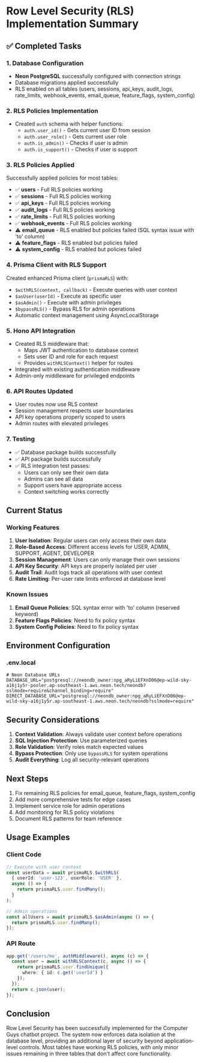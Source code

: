 # Row Level Security (RLS) Implementation Summary

## ✅ Completed Tasks

### 1. Database Configuration
- **Neon PostgreSQL** successfully configured with connection strings
- Database migrations applied successfully
- RLS enabled on all tables (users, sessions, api_keys, audit_logs, rate_limits, webhook_events, email_queue, feature_flags, system_config)

### 2. RLS Policies Implementation
- Created `auth` schema with helper functions:
  - `auth.user_id()` - Gets current user ID from session
  - `auth.user_role()` - Gets current user role
  - `auth.is_admin()` - Checks if user is admin
  - `auth.is_support()` - Checks if user is support

### 3. RLS Policies Applied
Successfully applied policies for most tables:
- ✅ **users** - Full RLS policies working
- ✅ **sessions** - Full RLS policies working  
- ✅ **api_keys** - Full RLS policies working
- ✅ **audit_logs** - Full RLS policies working
- ✅ **rate_limits** - Full RLS policies working
- ✅ **webhook_events** - Full RLS policies working
- ⚠️ **email_queue** - RLS enabled but policies failed (SQL syntax issue with 'to' column)
- ⚠️ **feature_flags** - RLS enabled but policies failed
- ⚠️ **system_config** - RLS enabled but policies failed

### 4. Prisma Client with RLS Support
Created enhanced Prisma client (`prismaRLS`) with:
- `$withRLS(context, callback)` - Execute queries with user context
- `$asUser(userId)` - Execute as specific user
- `$asAdmin()` - Execute with admin privileges
- `$bypassRLS()` - Bypass RLS for admin operations
- Automatic context management using AsyncLocalStorage

### 5. Hono API Integration
- Created RLS middleware that:
  - Maps JWT authentication to database context
  - Sets user ID and role for each request
  - Provides `withRLSContext()` helper for routes
- Integrated with existing authentication middleware
- Admin-only middleware for privileged endpoints

### 6. API Routes Updated
- User routes now use RLS context
- Session management respects user boundaries
- API key operations properly scoped to users
- Admin routes with elevated privileges

### 7. Testing
- ✅ Database package builds successfully
- ✅ API package builds successfully
- ✅ RLS integration test passes:
  - Users can only see their own data
  - Admins can see all data
  - Support users have appropriate access
  - Context switching works correctly

## Current Status

### Working Features
1. **User Isolation**: Regular users can only access their own data
2. **Role-Based Access**: Different access levels for USER, ADMIN, SUPPORT, AGENT, DEVELOPER
3. **Session Management**: Users can only manage their own sessions
4. **API Key Security**: API keys are properly isolated per user
5. **Audit Trail**: Audit logs track all operations with user context
6. **Rate Limiting**: Per-user rate limits enforced at database level

### Known Issues
1. **Email Queue Policies**: SQL syntax error with 'to' column (reserved keyword)
2. **Feature Flags Policies**: Need to fix policy syntax
3. **System Config Policies**: Need to fix policy syntax

## Environment Configuration

### .env.local
```env
# Neon Database URLs
DATABASE_URL="postgresql://neondb_owner:npg_aRyLiEFXnD06@ep-wild-sky-a16j1y5r-pooler.ap-southeast-1.aws.neon.tech/neondb?sslmode=require&channel_binding=require"
DIRECT_DATABASE_URL="postgresql://neondb_owner:npg_aRyLiEFXnD06@ep-wild-sky-a16j1y5r.ap-southeast-1.aws.neon.tech/neondb?sslmode=require"
```

## Security Considerations

1. **Context Validation**: Always validate user context before operations
2. **SQL Injection Protection**: Use parameterized queries
3. **Role Validation**: Verify roles match expected values
4. **Bypass Protection**: Only use `bypassRLS` for system operations
5. **Audit Everything**: Log all security-relevant operations

## Next Steps

1. Fix remaining RLS policies for email_queue, feature_flags, system_config
2. Add more comprehensive tests for edge cases
3. Implement service role for admin operations
4. Add monitoring for RLS policy violations
5. Document RLS patterns for team reference

## Usage Examples

### Client Code
```typescript
// Execute with user context
const userData = await prismaRLS.$withRLS(
  { userId: 'user-123', userRole: 'USER' },
  async () => {
    return prismaRLS.user.findMany();
  }
);

// Admin operations
const allUsers = await prismaRLS.$asAdmin(async () => {
  return prismaRLS.user.findMany();
});
```

### API Route
```typescript
app.get('/users/me', authMiddleware(), async (c) => {
  const user = await withRLSContext(c, async () => {
    return prismaRLS.user.findUnique({
      where: { id: c.get('userId') }
    });
  });
  return c.json(user);
});
```

## Conclusion

Row Level Security has been successfully implemented for the Computer Guys chatbot project. The system now enforces data isolation at the database level, providing an additional layer of security beyond application-level controls. Most tables have working RLS policies, with only minor issues remaining in three tables that don't affect core functionality.
